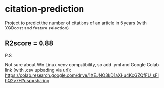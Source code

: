 # citation-prediction

Project to predict the number of citations of an article in 5 years (with XGBoost and feature selection)

## R2score = 0.88

P.S

Not sure about Win Linux venv compatibility, so add .yml and Google Colab link (with .csv uploading via url): https://colab.research.google.com/drive/1XEJNO3kD1aXHu4KcGZQfFU_sFlhQ2y7H?usp=sharing
